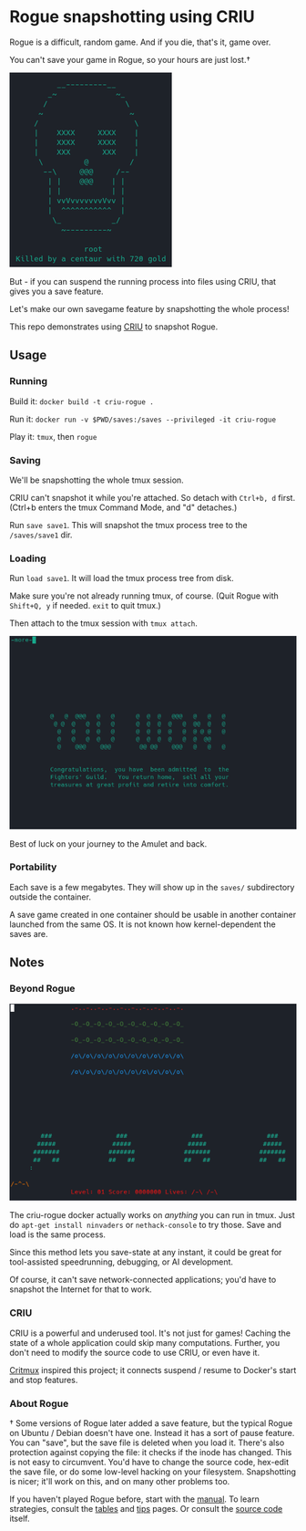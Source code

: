 # Rogue snapshotting using CRIU

Rogue is a difficult, random game. And if you die, that's it, game over. 

You can't save your game in Rogue, so your hours are just lost.†

![rogue game over screen](img/dead_screen.png)

But - if you can suspend the running process into files using CRIU, that gives you a save feature. 

Let's make our own savegame feature by snapshotting the whole process! 

This repo demonstrates using [CRIU](https://criu.org/Main_Page) to snapshot Rogue.

## Usage

### Running

Build it: `docker build -t criu-rogue .`

Run it: `docker run -v $PWD/saves:/saves --privileged -it criu-rogue`

Play it: `tmux`, then `rogue`

### Saving

We'll be snapshotting the whole tmux session.

CRIU can't snapshot it while you're attached. So detach with `Ctrl+b, d` first. 
(Ctrl+b enters the tmux Command Mode, and "d" detaches.)

Run `save save1`. This will snapshot the tmux process tree to the `/saves/save1` dir.

### Loading

Run `load save1`. It will load the tmux process tree from disk.

Make sure you're not already running tmux, of course.
(Quit Rogue with `Shift+Q, y` if needed. `exit` to quit tmux.)

Then attach to the tmux session with `tmux attach`.

![rogue win screen](img/win.png)

Best of luck on your journey to the Amulet and back.

### Portability

Each save is a few megabytes. They will show up in the `saves/` subdirectory outside the container.

A save game created in one container should be usable in another container launched from the same OS.
It is not known how kernel-dependent the saves are.

## Notes

### Beyond Rogue

![rogue win screen](img/ninvaders.png)

The criu-rogue docker actually works on *anything* you can run in tmux. Just do `apt-get install ninvaders` or `nethack-console` to try those. Save and load is the same process.

Since this method lets you save-state at any instant, it could be great for tool-assisted speedrunning, debugging, or AI development. 

Of course, it can't save network-connected applications; you'd have to snapshot the Internet for that to work.

### CRIU

CRIU is a powerful and underused tool. It's not just for games! Caching the state of a whole application could skip many computations. Further, you don't need to modify the source code to use CRIU, or even have it. 

[Critmux](https://github.com/jpetazzo/critmux) inspired this project; it connects suspend / resume to Docker's start and stop features.

### About Rogue

† Some versions of Rogue later added a save feature, but the typical Rogue on Ubuntu / Debian doesn't have one. Instead it has a sort of pause feature. You can "save", but the save file is deleted when you load it. There's also protection against copying the file: it checks if the inode has changed. This is not easy to circumvent. You'd have to change the source code, hex-edit the save file, or do some low-level hacking on your filesystem. Snapshotting is nicer; it'll work on this, and on many other problems too.

If you haven't played Rogue before, start with the [manual](docs/rogue-manual.pdf). To learn strategies, consult the [tables](docs/tables.md) and [tips](docs/tips.md) pages. Or consult the [source code](https://salsa.debian.org/ucko/bsdgames-nonfree/-/tree/master) itself.

